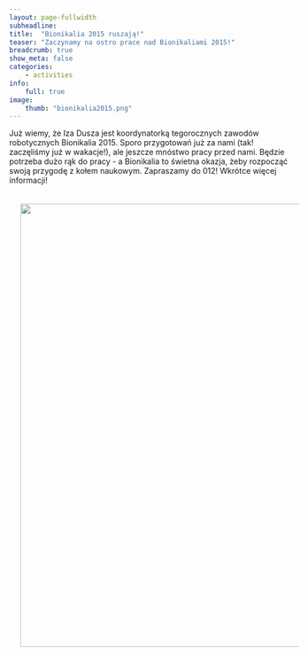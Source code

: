 ```yaml
---
layout: page-fullwidth
subheadline: 
title:  "Bionikalia 2015 ruszają!"
teaser: "Zaczynamy na ostro prace nad Bionikaliami 2015!"
breadcrumb: true
show_meta: false
categories:
    - activities
info:
    full: true
image: 
    thumb: "bionikalia2015.png"
---
```

Już wiemy, że Iza Dusza jest koordynatorką tegorocznych zawodów robotycznych Bionikalia 2015. Sporo przygotowań już za nami (tak! zaczęliśmy już w wakacje!), ale jeszcze mnóstwo pracy przed nami. Będzie potrzeba dużo rąk do pracy - a Bionikalia to świetna okazja, żeby rozpocząć swoją przygodę z kołem naukowym. Zapraszamy do 012! Wkrótce więcej informacji!

<img class="text-center" style="width: 800px;padding: 20px" src="{{ site.urlimg }}/activities/bionikalia2015.png"/>
